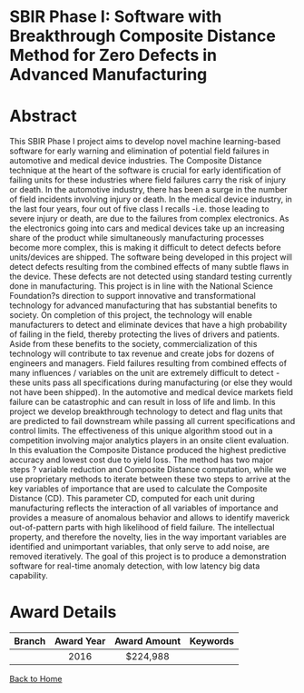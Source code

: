 
SBIR Phase I: Software with Breakthrough Composite Distance Method for Zero Defects in Advanced Manufacturing
=============================================================================================================

# Abstract


This SBIR Phase I project aims to develop novel machine learning-based software for early warning and elimination of potential field failures in automotive and medical device industries. The Composite Distance technique at the heart of the software is crucial for early identification of failing units for these industries where field failures carry the risk of injury or death. In the automotive industry, there has been a surge in the number of field incidents involving injury or death. In the medical device industry, in the last four years, four out of five class I recalls -i.e. those leading to severe injury or death, are due to the failures from complex electronics. As the electronics going into cars and medical devices take up an increasing share of the product while simultaneously manufacturing processes become more complex, this is making it difficult to detect defects before units/devices are shipped. The software being developed in this project will detect defects resulting from the combined effects of many subtle flaws in the device. These defects are not detected using standard testing currently done in manufacturing. This project is in line with the National Science Foundation?s direction to support innovative and transformational technology for advanced manufacturing that has substantial benefits to society. On completion of this project, the technology will enable manufacturers to detect and eliminate devices that have a high probability of failing in the field, thereby protecting the lives of drivers and patients. Aside from these benefits to the society, commercialization of this technology will contribute to tax revenue and create jobs for dozens of engineers and managers. Field failures resulting from combined effects of many influences / variables on the unit are extremely difficult to detect - these units pass all specifications during manufacturing (or else they would not have been shipped). In the automotive and medical device markets field failure can be catastrophic and can result in loss of life and limb. In this project we develop breakthrough technology to detect and flag units that are predicted to fail downstream while passing all current specifications and control limits. The effectiveness of this unique algorithm stood out in a competition involving major analytics players in an onsite client evaluation. In this evaluation the Composite Distance produced the highest predictive accuracy and lowest cost due to yield loss. The method has two major steps ? variable reduction and Composite Distance computation, while we use proprietary methods to iterate between these two steps to arrive at the key variables of importance that are used to calculate the Composite Distance (CD). This parameter CD, computed for each unit during manufacturing reflects the interaction of all variables of importance and provides a measure of anomalous behavior and allows to identify maverick out-of-pattern parts with high likelihood of field failure. The intellectual property, and therefore the novelty, lies in the way important variables are identified and unimportant variables, that only serve to add noise, are removed iteratively. The goal of this project is to produce a demonstration software for real-time anomaly detection, with low latency big data capability.  

# Award Details

|Branch|Award Year|Award Amount|Keywords|
| :---: | :---: | :---: | :---: |
||2016|$224,988||
  
  


[Back to Home](https://github.com/chrischow/dod_sbir_awards/Reports/JT/#249)